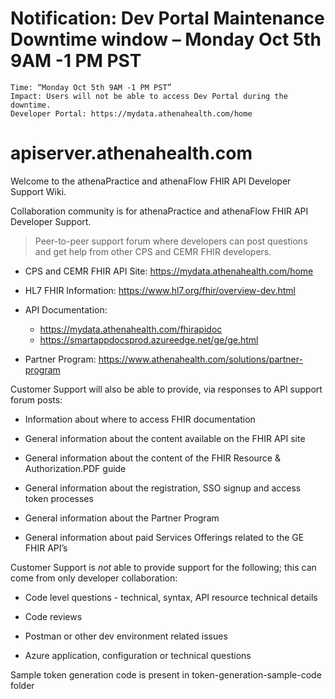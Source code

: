 # Notification: Dev Portal Maintenance Downtime window – Monday Oct 5th 9AM -1 PM PST
    Time: “Monday Oct 5th 9AM -1 PM PST”
    Impact: Users will not be able to access Dev Portal during the downtime.
    Developer Portal: https://mydata.athenahealth.com/home


# apiserver.athenahealth.com
Welcome to the athenaPractice and athenaFlow FHIR API Developer Support Wiki.

Collaboration community is for athenaPractice and athenaFlow FHIR API Developer Support. 
> Peer-to-peer support forum where developers can post questions and get help from other CPS and CEMR FHIR developers. 

* CPS and CEMR FHIR API Site: https://mydata.athenahealth.com/home

* HL7 FHIR Information: https://www.hl7.org/fhir/overview-dev.html

* API Documentation:
  * https://mydata.athenahealth.com/fhirapidoc
  * https://smartappdocsprod.azureedge.net/ge/ge.html

- Partner Program: https://www.athenahealth.com/solutions/partner-program

Customer Support will also be able to provide, via responses to API support forum posts:
- Information about where to access FHIR documentation

- General information about the content available on the FHIR API site

- General information about the content of the FHIR Resource & Authorization.PDF guide

- General information about the registration, SSO signup and access token processes

- General information about the Partner Program

- General information about paid Services Offerings related to the GE FHIR API’s 

Customer Support is _not_ able to provide support for the following; this can come from only developer collaboration:
- Code level questions - technical, syntax, API resource technical details

- Code reviews

- Postman or other dev environment related issues

- Azure application, configuration or technical questions

Sample token generation code is present in token-generation-sample-code folder
